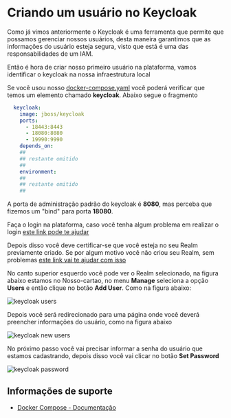 # Criando um usuário no Keycloak

Como já vimos anteriormente o Keycloak é uma ferramenta que permite que possamos gerenciar nossos usuários,
desta maneira garantimos que as informações do usuário esteja segura, visto que está é uma das responsabilidades
de um IAM.

Então é hora de criar nosso primeiro usuário na plataforma, vamos identificar o keycloak na nossa infraestrutura local

Se você usou nosso [docker-compose.yaml](../ops/docker-compose.yaml) você poderá verificar
que temos um elemento chamado **keycloak**. Abaixo segue o fragmento

```yaml
  keycloak:
    image: jboss/keycloak
    ports:
      - 18443:8443
      - 18080:8080
      - 19990:9990
    depends_on:
    ##
    ## restante omitido
    ##
    environment:
    ##
    ## restante omitido
    ##
``` 
A porta de administração padrão do keycloak é **8080**, mas perceba que fizemos um "bind" para
porta **18080**.

Faça o login na plataforma, caso você tenha algum problema em realizar o login [este link pode te ajudar](keycloak-login.md)

Depois disso você deve certificar-se que você esteja no seu Realm previamente criado. Se por algum motivo você não criou seu Realm, sem problemas
[este link vai te ajudar com isso](keycloak-realm.md)

No canto superior esquerdo você pode ver o Realm selecionado, na figura abaixo estamos no Nosso-cartao, no menu **Manage** seleciona a opção
**Users** e então clique no botão **Add User**. Como na figura abaixo:

![keycloak users](../../images/keycloak/users.png "users keycloak")

Depois você será redirecionado para uma página onde você deverá preencher informações do usuário, como na figura abaixo

![keycloak new users](../../images/keycloak/novo_usuario.png "novo usuario")

No próximo passo você vai precisar informar a senha do usuário que estamos cadastrando, depois disso você vai clicar no botão
**Set Password**

![keycloak password](../../images/keycloak/password_user.png "password")

## Informações de suporte

* [Docker Compose - Documentação](https://docs.docker.com/compose/)

